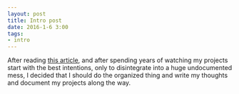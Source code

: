```yaml
---
layout: post
title: Intro post
date: 2016-1-6 3:00
tags:
- intro
---
```


After reading [this article](http://alistapart.com/column/write-what-you-know-now), and after spending years of watching my projects start with the best intentions, only to disintegrate into a huge undocumented mess, I decided that I should do the organized thing and write my thoughts and document my projects along the way.  